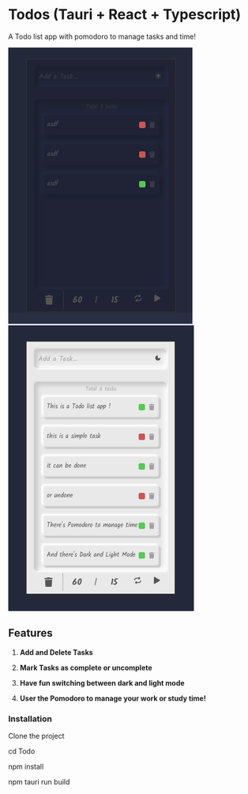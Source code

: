 # Todos (Tauri + React + Typescript)

A Todo list app with pomodoro to manage tasks and time! 

![App Screenshot](./todoDarkMode.png)
![App Screenshot](./todoLightMode.png)

## Features

1. **Add and Delete Tasks**

2. **Mark Tasks as complete or uncomplete**

3. **Have fun switching between dark and light mode**

4. **User the Pomodoro to manage your work or study time!**

### Installation

Clone the project

cd Todo

npm install

npm tauri run build
